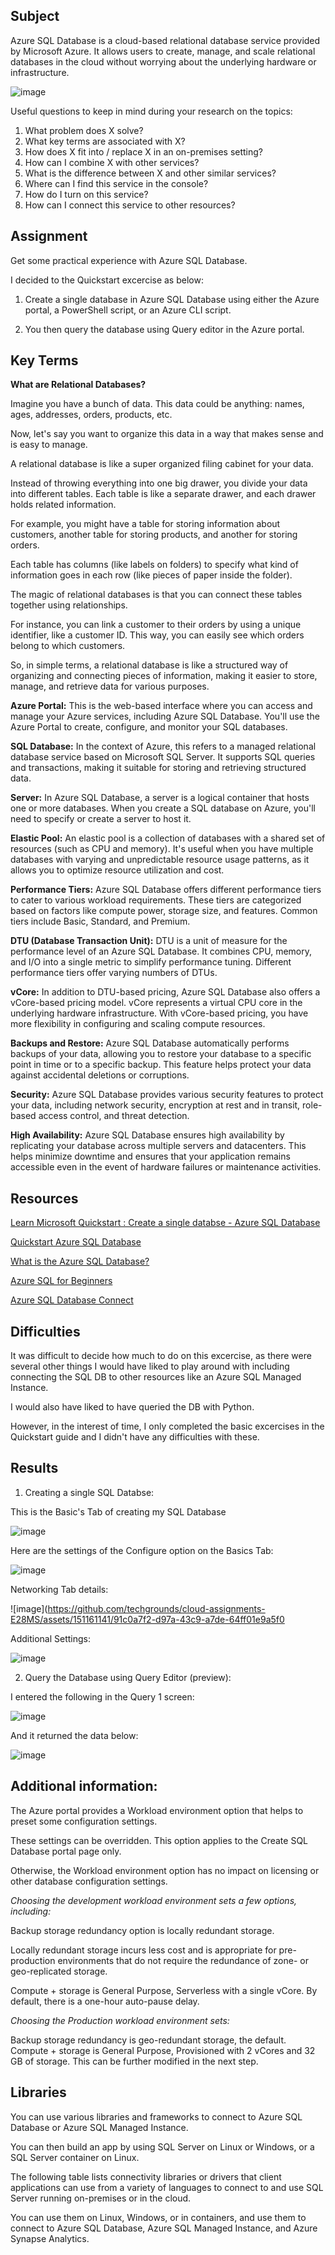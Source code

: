 
## Subject

Azure SQL Database is a cloud-based relational database service provided by Microsoft Azure. It allows users to create, manage, and scale relational databases in the cloud without worrying about the underlying hardware or infrastructure.


![image](https://github.com/techgrounds/cloud-assignments-E28MS/assets/151161141/bc286fc9-ec82-48a6-925d-7877e5dfb371)


Useful questions to keep in mind during your research on the topics:

1.  What problem does X solve?
2.  What key terms are associated with X?
3.  How does X fit into / replace X in an on-premises setting?
4.  How can I combine X with other services?
5.  What is the difference between X and other similar services?
6.  Where can I find this service in the console?
7.  How do I turn on this service?
8.  How can I connect this service to other resources?
    


## Assignment

Get some practical experience with Azure SQL Database.

I decided to the Quickstart excercise as below:

1.  Create a single database in Azure SQL Database using either the Azure portal, a PowerShell script, or an Azure CLI script. 

2.  You then query the database using Query editor in the Azure portal.

##  Key Terms

**What are Relational Databases?**

Imagine you have a bunch of data. This data could be anything: names, ages, addresses, orders, products, etc. 

Now, let's say you want to organize this data in a way that makes sense and is easy to manage. 

A relational database is like a super organized filing cabinet for your data. 

Instead of throwing everything into one big drawer, you divide your data into different tables. Each table is like a separate drawer, and each drawer holds related information.

For example, you might have a table for storing information about customers, another table for storing products, and another for storing orders. 

Each table has columns (like labels on folders) to specify what kind of information goes in each row (like pieces of paper inside the folder).

The magic of relational databases is that you can connect these tables together using relationships. 

For instance, you can link a customer to their orders by using a unique identifier, like a customer ID. This way, you can easily see which orders belong to which customers.

So, in simple terms, a relational database is like a structured way of organizing and connecting pieces of information, making it easier to store, manage, and retrieve data for various purposes.


**Azure Portal:** This is the web-based interface where you can access and manage your Azure services, including Azure SQL Database. You'll use the Azure Portal to create, configure, and monitor your SQL databases.


**SQL Database:** In the context of Azure, this refers to a managed relational database service based on Microsoft SQL Server. It supports SQL queries and transactions, making it suitable for storing and retrieving structured data.


**Server:** In Azure SQL Database, a server is a logical container that hosts one or more databases. When you create a SQL database on Azure, you'll need to specify or create a server to host it.


**Elastic Pool:** An elastic pool is a collection of databases with a shared set of resources (such as CPU and memory). It's useful when you have multiple databases with varying and unpredictable resource usage patterns, as it allows you to optimize resource utilization and cost.


**Performance Tiers:** Azure SQL Database offers different performance tiers to cater to various workload requirements. These tiers are categorized based on factors like compute power, storage size, and features. Common tiers include Basic, Standard, and Premium.


**DTU (Database Transaction Unit):** DTU is a unit of measure for the performance level of an Azure SQL Database. It combines CPU, memory, and I/O into a single metric to simplify performance tuning. Different performance tiers offer varying numbers of DTUs.


**vCore:** In addition to DTU-based pricing, Azure SQL Database also offers a vCore-based pricing model. vCore represents a virtual CPU core in the underlying hardware infrastructure. With vCore-based pricing, you have more flexibility in configuring and scaling compute resources.


**Backups and Restore:** Azure SQL Database automatically performs backups of your data, allowing you to restore your database to a specific point in time or to a specific backup. This feature helps protect your data against accidental deletions or corruptions.


**Security:** Azure SQL Database provides various security features to protect your data, including network security, encryption at rest and in transit, role-based access control, and threat detection.


**High Availability:** Azure SQL Database ensures high availability by replicating your database across multiple servers and datacenters. This helps minimize downtime and ensures that your application remains accessible even in the event of hardware failures or maintenance activities.






##  Resources

[Learn Microsoft Quickstart : Create a single databse - Azure SQL Database](https://learn.microsoft.com/en-us/azure/azure-sql/database/single-database-create-quickstart?view=azuresql&tabs=azure-portal)


[Quickstart Azure SQL Database](https://learn.microsoft.com/en-us/azure/azure-sql/database/single-database-create-quickstart?view=azuresql&tabs=azure-portal)


[What is the Azure SQL Database?](https://learn.microsoft.com/en-us/azure/azure-sql/database/sql-database-paas-overview?view=azuresql)


[Azure SQL for Beginners](https://learn.microsoft.com/en-us/shows/azure-sql-for-beginners/)

[Azure SQL Database Connect](https://learn.microsoft.com/en-us/azure/azure-sql/database/connect-query-content-reference-guide?view=azuresql#libraries)



##  Difficulties

It was difficult to decide how much to do on this excercise, as there were several other things I would have liked to play around with including connecting the SQL DB to other resources like an Azure SQL Managed Instance.  

I would also have liked to have queried the DB with Python.

However, in the interest of time, I only completed the basic excercises in the Quickstart guide and I didn't have any difficulties with these.

##  Results

1.  Creating a single SQL Databse:

This is the Basic's Tab of creating my SQL Database

![image](https://github.com/techgrounds/cloud-assignments-E28MS/assets/151161141/1ceb29b8-ab3f-4fc3-a44d-13dd256ff9be)


Here are the settings of the Configure option on the Basics Tab:

![image](https://github.com/techgrounds/cloud-assignments-E28MS/assets/151161141/3d1fc418-961b-4543-bfee-965dc5ebe061)


Networking Tab details:

![image](https://github.com/techgrounds/cloud-assignments-E28MS/assets/151161141/91c0a7f2-d97a-43c9-a7de-64ff01e9a5f0

Additional Settings:

![image](https://github.com/techgrounds/cloud-assignments-E28MS/assets/151161141/c7b1f3b6-892e-4da1-b1c2-61998706251b)

2.  Query the Database using Query Editor (preview):

I entered the following in the Query 1 screen:


![image](https://github.com/techgrounds/cloud-assignments-E28MS/assets/151161141/0f6a0ffd-bab0-47f1-ab8b-84f0def426e3)


And it returned the data below:

![image](https://github.com/techgrounds/cloud-assignments-E28MS/assets/151161141/e4b208da-deb7-449f-aa06-ff400558c184)







##  Additional information:

The Azure portal provides a Workload environment option that helps to preset some configuration settings. 

These settings can be overridden. This option applies to the Create SQL Database portal page only. 

Otherwise, the Workload environment option has no impact on licensing or other database configuration settings.

*Choosing the development workload environment sets a few options, including:*

Backup storage redundancy option is locally redundant storage. 

Locally redundant storage incurs less cost and is appropriate for pre-production environments that do not require the redundance of zone- or geo-replicated storage.

Compute + storage is General Purpose, Serverless with a single vCore. By default, there is a one-hour auto-pause delay.

*Choosing the Production workload environment sets:*

Backup storage redundancy is geo-redundant storage, the default.
Compute + storage is General Purpose, Provisioned with 2 vCores and 32 GB of storage. This can be further modified in the next step.

##  Libraries

You can use various libraries and frameworks to connect to Azure SQL Database or Azure SQL Managed Instance. 

You can then build an app by using SQL Server on Linux or Windows, or a SQL Server container on Linux.

The following table lists connectivity libraries or drivers that client applications can use from a variety of languages to connect to and use SQL Server running on-premises or in the cloud. 

You can use them on Linux, Windows, or in containers, and use them to connect to Azure SQL Database, Azure SQL Managed Instance, and Azure Synapse Analytics.


